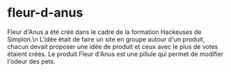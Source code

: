 # fleur-d-anus
Fleur d'Anus a été créé dans le cadre de la formation Hackeuses de Simplon.\n
L'idée était de faire un site en groupe autour d'un produit, chacun devait proposer une idée de produit et ceux avec le plus de votes étaient créés.
Le produit Fleur d'Anus est une pillule qui permet de modifier l'odeur des pets.
